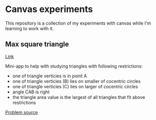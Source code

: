 # Canvas experiments

This repository is a collection of my experiments with canvas while I'm learning to work with it.

## Max square triangle

[Link](https://kandiana.github.io/canvas-experiments/max_square_triangle.html)

Mini-app to help with studying triangles with following restrictions:

- one of triangle verticies is in point A
- one of triangle verticies (B) lies on smaller of cocentric circles
- one of triangle verticies (C) lies on larger of cocentric circles
- angle CAB is right
- the triangle area value is the largest of all triangles that fit above restrictions

[Problem source](https://vk.com/wall-79831037_1869)
